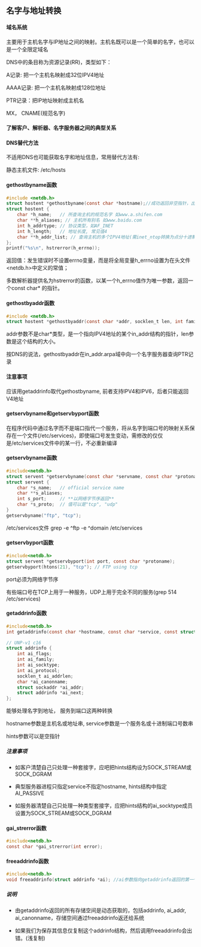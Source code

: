 ## 名字与地址转换

#### 域名系统

主要用于主机名字与IP地址之间的映射。主机名既可以是一个简单的名字，也可以是一个全限定域名

DNS中的条目称为资源记录(RR)，类型如下：

A记录: 把一个主机名映射成32位IPV4地址

AAAA记录: 把一个主机名映射成128位地址

PTR记录：把IP地址映射成主机名

MX， CNAME(规范名字)

#### 了解客户、解析器、名字服务器之间的典型关系



#### DNS替代方法

不适用DNS也可能获取名字和地址信息，常用替代方法有:

静态主机文件: /etc/hosts

#### gethostbyname函数

````C
#include <netdb.h>
struct hostent *gethostbyname(const char *hostname);//成功返回非空指针，出错为NULL,设h_errno，返回结构体中包含所查找主机的所有IPV4地址
struct hostent {
    char *h_name;	// 所查询主机的规范名字 如www.a.shifen.com
    char **h_aliases; // 主机所有别名 如www.baidu.com
    int h_addrtype;	// 协议类型，如AF_INET
    int h_length;	// 地址长度, 常见值4
    char **h_addr_list;	// 查询主机的多个IPV4地址(需inet_ntop转换为点分十进制)
};
printf("%s\n", hstrerror(h_errno));
````

返回值：发生错误时不设置errno变量，而是将全局变量h_errno设置为在头文件<netdb.h>中定义的常值；

多数解析器提供名为hstrerror的函数，以某一个h_errno值作为唯一参数，返回一个const char* 的指针。

#### gethostbyaddr函数

```C
#include <netdb.h>
struct hostent *gethostbyaddr(const char *addr, socklen_t len, int family);
```

addr参数不是char*类型，是一个指向IPV4地址的某个in_addr结构的指针，len参数是这个结构的大小。

按DNS的说法，gethostbyaddr在in_addr.arpa域中向一个名字服务器查询PTR记录

#### 注意事项

应该用getaddrinfo取代gethostbyname, 前者支持IPV4和IPV6，后者只能返回V4地址

#### getservbyname和getservbyport函数

在程序代码中通过名字而不是端口指代一个服务，将从名字到端口号的映射关系保存在一个文件(/etc/services)，即使端口号发生变动，需修改的仅仅是/etc/services文件中的某一行，不必重新编译

#### getservbyname函数

```C
#include<netdb.h>
struct servent *getservbyname(const char *servname, const char *protoname);// 若成功返回非空指针，失败返回NULL
struct servent {
    char *s_name;	// official service name
    char **s_aliases;
    int s_port;		// **以网络字节序返回**
    char *s_proto;  // 值可以是"tcp", "udp"
}
getservbyname("ftp", "tcp");
```

/etc/services文件 grep -e ^ftp -e ^domain /etc/services

#### getservbyport函数

```C
#include<netdb.h>
struct servent *getservbyport(int port, const char *protoname);
getservbyport(htons(21), "tcp"); // FTP using tcp
```

port必须为网络字节序

有些端口号在TCP上用于一种服务，UDP上用于完全不同的服务(grep 514 /etc/services)

#### getaddrinfo函数

```C
#include<netdb.h>
int getaddrinfo(const char *hostname, const char *service, const struct addrinfo *hints,0 struct addrinfo **result);

// UNP-v1 c16
struct addrinfo {
    int ai_flags;
    int ai_family;
    int ai_socktype;
    int ai_protocol;
    socklen_t ai_addrlen;
    char *ai_canonname;
    struct sockaddr *ai_addr;
    struct addrinfo *ai_next;    
};
```

能够处理名字到地址， 服务到端口这两种转换

hostname参数是主机名或地址串, service参数是一个服务名或十进制端口号数串

hints参数可以是空指针

##### 注意事项

* 如客户清楚自己只处理一种套接字，应吧把hints结构设为SOCK_STREAM或SOCK_DGRAM

* 典型服务器进程只指定service不指定hostname, hints结构中指定AI_PASSIVE

* 如服务器清楚自己只处理一种类型套接字，应把hints结构的ai_socktype成员设置为SOCK_STREAM或SOCK_DGRAM

#### gai_strerror函数

```C
#include<netdb.h>
const char *gai_strerror(int error);
```

#### freeaddrinfo函数

```C
#include<netdb.h>
void freeaddrinfo(struct addrinfo *ai); //ai参数指向getaddrinfo返回的第一个addrinfo结构
```

##### 说明

* 由getaddrinfo返回的所有存储空间是动态获取的，包括addrinfo, ai_addr, ai_canonname，存储空间通过freeaddrinfo返还给系统

* 如果我们为保存其信息仅复制这个addrinfo结构，然后调用freeaddrinfo会出错。(浅复制)

































































































